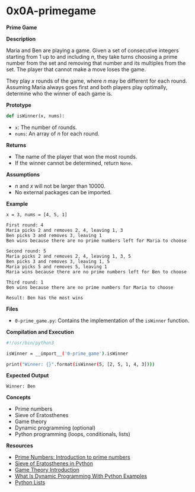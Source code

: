 # 0x0A-primegame

**Prime Game**

**Description**

Maria and Ben are playing a game. Given a set of consecutive integers starting from 1 up to and including *n*, they take turns choosing a prime number from the set and removing that number and its multiples from the set. The player that cannot make a move loses the game.

They play *x* rounds of the game, where *n* may be different for each round. Assuming Maria always goes first and both players play optimally, determine who the winner of each game is.

**Prototype**

```python
def isWinner(x, nums):
````

  * `x`: The number of rounds.
  * `nums`: An array of *n* for each round.

**Returns**

  * The name of the player that won the most rounds.
  * If the winner cannot be determined, return `None`.

**Assumptions**

  * *n* and *x* will not be larger than 10000.
  * No external packages can be imported.

**Example**

```
x = 3, nums = [4, 5, 1]

First round: 4
Maria picks 2 and removes 2, 4, leaving 1, 3
Ben picks 3 and removes 3, leaving 1
Ben wins because there are no prime numbers left for Maria to choose

Second round: 5
Maria picks 2 and removes 2, 4, leaving 1, 3, 5
Ben picks 3 and removes 3, leaving 1, 5
Maria picks 5 and removes 5, leaving 1
Maria wins because there are no prime numbers left for Ben to choose

Third round: 1
Ben wins because there are no prime numbers for Maria to choose

Result: Ben has the most wins
```

**Files**

  * `0-prime_game.py`: Contains the implementation of the `isWinner` function.

**Compilation and Execution**

```bash
#!/usr/bin/python3

isWinner = __import__('0-prime_game').isWinner

print("Winner: {}".format(isWinner(5, [2, 5, 1, 4, 3])))
```

**Expected Output**

```
Winner: Ben
```

**Concepts**

  * Prime numbers
  * Sieve of Eratosthenes
  * Game theory
  * Dynamic programming (optional)
  * Python programming (loops, conditionals, lists)

**Resources**

  * [Prime Numbers: Introduction to prime numbers](https://www.google.com/url?sa=E&source=gmail&q=https://www.khanacademy.org/math/precalculus/x2f8bb11c42b538c:rational-exponents/x2f8bb11c42b538c:prime-numbers/a/introduction-to-prime-numbers)
  * [Sieve of Eratosthenes in Python](https://www.google.com/url?sa=E&source=gmail&q=https://www.geeksforgeeks.org/sieve-of-eratosthenes/)
  * [Game Theory Introduction](https://www.google.com/url?sa=E&source=gmail&q=https://www.investopedia.com/terms/g/game-theory.asp)
  * [What Is Dynamic Programming With Python Examples](https://www.google.com/url?sa=E&source=gmail&q=https://www.educative.io/blog/dynamic-programming-python)
  * [Python Lists](https://www.google.com/url?sa=E&source=gmail&q=https://docs.python.org/3/tutorial/datastructures.html)
